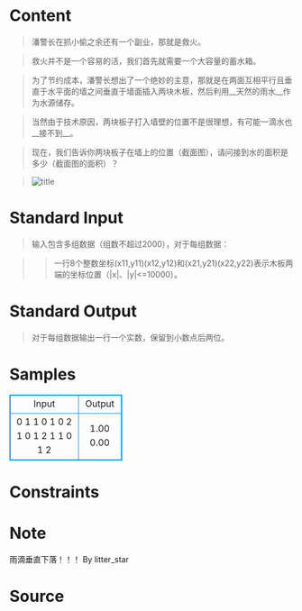 
# Content

>潘警长在抓小偷之余还有一个副业，那就是救火。

>救火并不是一个容易的活，我们首先就需要一个大容量的蓄水箱。

>为了节约成本，潘警长想出了一个绝妙的主意，那就是在两面互相平行且垂直于水平面的墙之间垂直于墙面插入两块木板，然后利用__天然的雨水__作为水源储存。

>当然由于技术原因，两块板子打入墙壁的位置不是很理想，有可能一滴水也__接不到__。

>现在，我们告诉你两块板子在墙上的位置（截面图），请问接到水的面积是多少（截面图的面积）？

>![title](/source/lutece/ji-he-ji-he/img/aHR0cHM6Ly9hY20udWVzdGMuZWR1LmNuL21lZGlhL2ltYWdlL3Byb2JsZW0vMTcyMC8yMDE3MDYxOTIyMDYxNzA0ODUucG5n.png)

# Standard Input

>输入包含多组数据（组数不超过2000），对于每组数据：

>>一行8个整数坐标(x11,y11)(x12,y12)和(x21,y21)(x22,y22)表示木板两端的坐标位置（|x|、|y|<=10000）。

# Standard Output

>对于每组数据输出一行一个实数，保留到小数点后两位。

# Samples

<style>
        table,table tr th, table tr td { border:1px solid #0094ff; }
        table { width: 200px; min-height: 25px; line-height: 25px; text-align: center; border-collapse: collapse;}   
    </style>
<table>
	<tr>
		<td>Input</td>
		<td>Output</td>
	</tr>
<tr><td>0 1 1 0 1 0 2 1
0 1 2 1 1 0 1 2</td><td>1.00
0.00</td></tr></table>


# Constraints



# Note

雨滴垂直下落！！！     By litter_star

# Source


